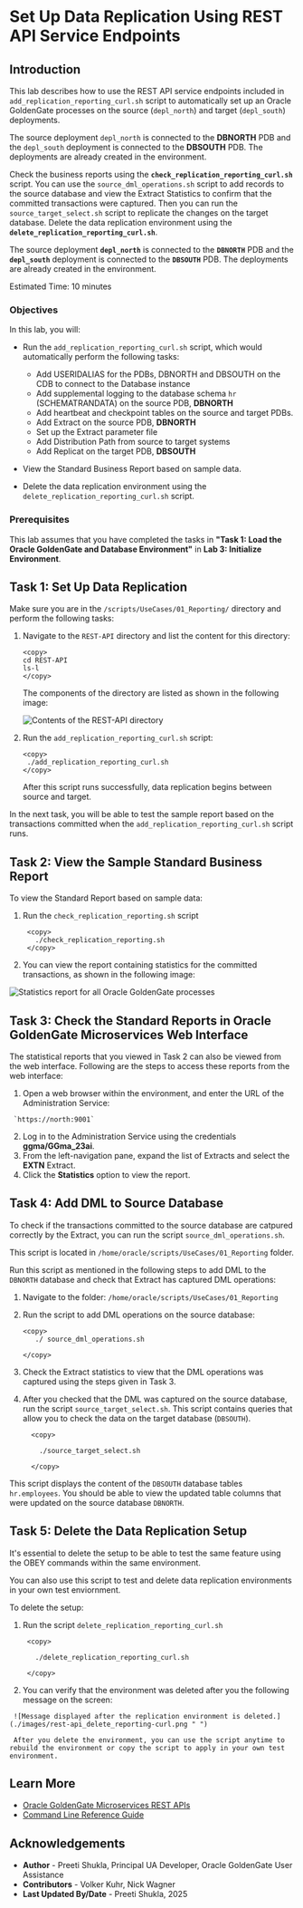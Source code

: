 # Set Up Data Replication Using REST API Service Endpoints

## Introduction

This lab describes how to use the REST API service endpoints included in `add_replication_reporting_curl.sh` script to automatically set up an Oracle GoldenGate processes on the source (`depl_north`) and target (`depl_south`) deployments. 

The source deployment `depl_north` is connected to the <b>DBNORTH</b> PDB and the `depl_south` deployment is connected to the <b>DBSOUTH</b> PDB. The deployments are already created in the environment. 

Check the business reports using the <strong>`check_replication_reporting_curl.sh`</strong> script. You can use the `source_dml_operations.sh` script to add records to the source database and view the Extract Statistics to confirm that the committed transactions were captured. Then you can run the `source_target_select.sh` script to replicate the changes on the target database. Delete the data replication environment using the <strong>`delete_replication_reporting_curl.sh`</strong>.

The source deployment <strong>`depl_north`</strong> is connected to the <strong>`DBNORTH`</strong> PDB and the <strong>`depl_south`</strong> deployment is connected to the <strong>`DBSOUTH`</strong> PDB. The deployments are already created in the environment. 

Estimated Time: 10 minutes

### Objectives
In this lab, you will: 

* Run the `add_replication_reporting_curl.sh` script, which would automatically perform the following tasks:

   * Add USERIDALIAS for the PDBs, DBNORTH and DBSOUTH on the CDB to connect to the Database instance
   *	Add supplemental logging to the database schema `hr` (SCHEMATRANDATA) on the source PDB, <b>DBNORTH</b>
   *	Add heartbeat and checkpoint tables on the source and target PDBs.
   *	Add Extract on the source PDB, <b>DBNORTH</b>
   *	Set up the Extract parameter file
   *	Add Distribution Path from source to target systems
   *	Add Replicat on the target PDB, <b>DBSOUTH</b>
* View the Standard Business Report based on sample data.
* Delete the data replication environment using the `delete_replication_reporting_curl.sh` script.


### Prerequisites

This lab assumes that you have completed the tasks in <b>"Task 1: Load the Oracle GoldenGate and Database Environment"</b> in <b>Lab 3: Initialize Environment</b>.


## Task 1: Set Up Data Replication

   Make sure you are in the `/scripts/UseCases/01_Reporting/` directory and perform the following tasks:
   
   1. Navigate to the `REST-API` directory and list the content for this directory:
     
      ```
      <copy>
      cd REST-API
      ls-l
      </copy>
      ```
      The components of the directory are listed as shown in the following image:

       ![Contents of the REST-API directory](./images/rest-api_dir.png " ")

   2. Run the `add_replication_reporting_curl.sh` script:

       ```
       <copy>
        ./add_replication_reporting_curl.sh
       </copy>
       ```
      After this script runs successfully, data replication begins between source and target.
   
   In the next task, you will be able to test the sample report based on the transactions committed when the `add_replication_reporting_curl.sh` script runs.
         
         
    
## Task 2: View the Sample Standard Business Report

   To view the Standard Report based on sample data:

   1. Run the `check_replication_reporting.sh` script
   
      ```
       <copy>
         ./check_replication_reporting.sh
       </copy>
      ```
  
   2. You can view the report containing statistics for the committed transactions, as shown in the following image:
  
   ![Statistics report for all Oracle GoldenGate processes](./images/rest-api-curl_check_replication_reporting.png " ")

## Task 3: Check the Standard Reports in Oracle GoldenGate Microservices Web Interface

   The statistical reports that you viewed in Task 2 can also be viewed from the web interface. Following are the steps to access these reports from the web interface:

   1. Open a web browser within the environment, and enter the URL of the Administration Service: 

     `https://north:9001`

   2. Log in to the Administration Service using the credentials <b>ggma/GGma_23ai</b>.
   3. From the left-navigation pane, expand the list of Extracts and select the <b>EXTN</b> Extract.
   4. Click the <b>Statistics</b> option to view the report.

## Task 4: Add DML to Source Database

   To check if the transactions committed to the source database are catpured correctly by the Extract, you can run the script `source_dml_operations.sh`. 
   
   This script is located in `/home/oracle/scripts/UseCases/01_Reporting` folder. 

   Run this script as mentioned in the following steps to add DML to the `DBNORTH` database and check that Extract has captured DML operations:

   1. Navigate to the folder: `/home/oracle/scripts/UseCases/01_Reporting`
   
   2. Run the script to add DML operations on the source database:
      
      ```
      <copy>
         ./ source_dml_operations.sh
      
      </copy>
      ```
   3. Check the Extract statistics to view that the DML operations was captured using the steps given in Task 3.
   
   4. After you checked that the DML was captured on the source database, run the script `source_target_select.sh`. This script contains queries that allow you to check the data on the target database (`DBSOUTH`). 
   
      ```
        <copy>
     
          ./source_target_select.sh
      
        </copy>
      ```
   This script displays the content of the `DBSOUTH` database tables `hr.employees`. You should be able to view the updated table columns that were updated on the source database `DBNORTH`.

## Task 5: Delete the Data Replication Setup

   It's essential to delete the setup to be able to test the same feature using the OBEY commands within the same environment. 
   
   You can also use this script to test and delete data replication environments in your own test enviornment. 
   
   To delete the setup:

   1. Run the script `delete_replication_reporting_curl.sh`
   
       ```
        <copy>
        
          ./delete_replication_reporting_curl.sh  
       
        </copy>
      ```
   
   2. You can verify that the environment was deleted after you the following message on the screen:
   
     ![Message displayed after the replication environment is deleted.](./images/rest-api_delete_reporting-curl.png " ")

     After you delete the environment, you can use the script anytime to rebuild the environment or copy the script to apply in your own test environment.

   
## Learn More

* [Oracle GoldenGate Microservices REST APIs](https://docs.oracle.com/en/middleware/goldengate/core/23/oggra/)
* [Command Line Reference Guide](https://docs.oracle.com/en/middleware/goldengate/core/23/gclir/index.html)



## Acknowledgements
* **Author** - Preeti Shukla, Principal UA Developer, Oracle GoldenGate User Assistance
* **Contributors** -  Volker Kuhr, Nick Wagner
* **Last Updated By/Date** - Preeti Shukla, 2025
